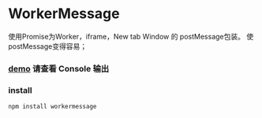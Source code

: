 # WorkerMessage

使用Promise为Worker，iframe，New tab Window 的 postMessage包装。 使postMessage变得容易；

### [demo](https://dengrc.github.io/workerMessage/demo/) 请查看 Console 输出

### install

```shell
npm install workermessage
```